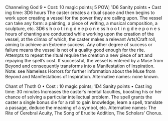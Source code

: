 Channeling God 9
• Cost:  10 magic points; 5 POW; 1D6 Sanity points
•
 Cast
ing time: 3D6 hours
The caster creates a ritual space and then begins to work 
upon creating a vessel for the power they are calling 
upon. The vessel can take any form: a painting, a piece 
of writing, a musical composition, a sculpture, etc. 3D6 s 
h 
o 
o 
t 
i 
n 
g 
d 
e e 
p 
o 
n 
e 
ss 
h 
o 
o 
t 
i 
n 
g 
d 
e e 
p 
o 
n 
e 
s
hours of chanting are conducted while working upon the 
creation of the vessel, at the climax of which, the caster 
makes a relevant Arts/Craft roll, aiming to achieve an 
Extreme success. Any other degree of success or failure 
means the vessel is not of a quality good enough for the 
rite. Attempts to repeat the ritual require the creation a 
new piece of art and repaying the spell’s cost.
If successful, the vessel is entered by a Muse from 
Beyond and consequently transforms into a Manifestation 
of Inspiration.
Note: see Nameless Horrors for further information about 
the Muse from Beyond and Manifestations of Inspiration.
Alternative names: none known.

Chant of Thoth O
• Cost : 10 magic points; 1D4 Sanity points
•
 Cast
ing time: 30 minutes
Increases the caster’s mental faculties, boosting his or her 
chance of solving a particular intellectual problem. The 
spell grants the caster a single bonus die for a roll to gain 
knowledge, learn a spell, translate a passage, deduce the 
meaning of a symbol, etc. 
Alternative names:  The Rite of Cerebral Acuity, The Song 
of Erudite Addition, The Scholars’ Chorus.

